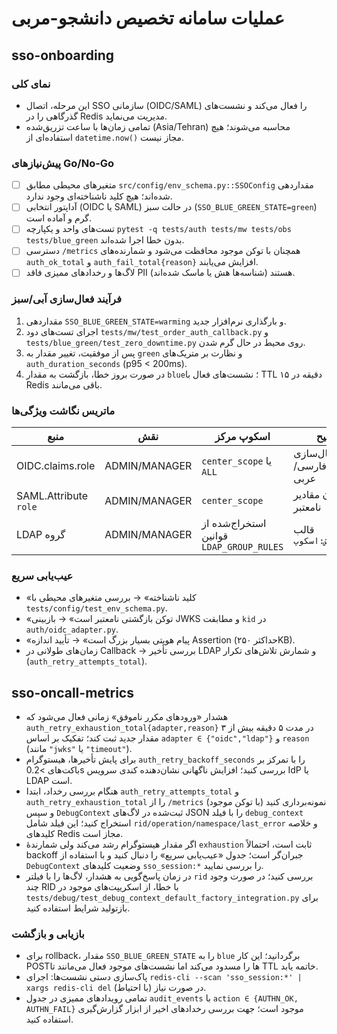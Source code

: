 # عملیات سامانه تخصیص دانشجو-مربی

## sso-onboarding

### نمای کلی
- این مرحله، اتصال SSO سازمانی (OIDC/SAML) را فعال می‌کند و نشست‌های گذرگاهی را در Redis مدیریت می‌نماید.
- تمامی زمان‌ها با ساعت تزریق‌شده (Asia/Tehran) محاسبه می‌شوند؛ هیچ استفاده‌ای از `datetime.now()` مجاز نیست.

### پیش‌نیازهای Go/No-Go
- [ ] متغیرهای محیطی مطابق `src/config/env_schema.py::SSOConfig` مقداردهی شده‌اند؛ هیچ کلید ناشناخته‌ای وجود ندارد.
- [ ] آداپتور انتخابی (OIDC یا SAML) در حالت سبز (`SSO_BLUE_GREEN_STATE=green`) گرم و آماده است.
- [ ] تست‌های واحد و یکپارچه `pytest -q tests/auth tests/mw tests/obs tests/blue_green` بدون خطا اجرا شده‌اند.
- [ ] دسترسی `/metrics` همچنان با توکن موجود محافظت می‌شود و شمارنده‌های `auth_ok_total` و `auth_fail_total{reason}` افزایش می‌یابند.
- [ ] لاگ‌ها و رخدادهای ممیزی فاقد PII هستند (شناسه‌ها هش یا ماسک شده‌اند).

### فرآیند فعال‌سازی آبی/سبز
1. مقداردهی `SSO_BLUE_GREEN_STATE=warming` و بارگذاری نرم‌افزار جدید.
2. اجرای تست‌های دود `tests/mw/test_order_auth_callback.py` و `tests/blue_green/test_zero_downtime.py` روی محیط در حال گرم شدن.
3. پس از موفقیت، تغییر مقدار به `green` و نظارت بر متریک‌های `auth_duration_seconds` (p95 < 200ms).
4. در صورت بروز خطا، بازگشت به مقدار `blue`؛ نشست‌های فعال با TTL ۱۵ دقیقه در Redis باقی می‌مانند.

### ماتریس نگاشت ویژگی‌ها
| منبع | نقش | اسکوپ مرکز | توضیح |
|------|-----|------------|-------|
| OIDC.claims.role | ADMIN/MANAGER | `center_scope` یا `ALL` | با نرمال‌سازی ارقام فارسی/عربی |
| SAML.Attribute `role` | ADMIN/MANAGER | `center_scope` | رد کردن مقادیر نامعتبر |
| LDAP گروه | ADMIN/MANAGER | استخراج‌شده از قوانین `LDAP_GROUP_RULES` | قالب `گروه:نقش:اسکوپ` |

### عیب‌یابی سریع
- «کلید ناشناخته» → بررسی متغیرهای محیطی با `tests/config/test_env_schema.py`.
- «توکن بازگشتی نامعتبر است» → بازبینی JWKS و مطابقت `kid` در `auth/oidc_adapter.py`.
- «پیام هویتی بسیار بزرگ است» → تأیید اندازه Assertion (حداکثر ۲۵۰KB).
- زمان‌های طولانی در Callback → بررسی تأخیر LDAP و شمارش تلاش‌های تکرار (`auth_retry_attempts_total`).

## sso-oncall-metrics

- هشدار «ورودهای مکرر ناموفق» زمانی فعال می‌شود که `auth_retry_exhaustion_total{adapter,reason}` در مدت ۵ دقیقه بیش از ۳ مقدار جدید ثبت کند؛ تفکیک بر اساس `adapter ∈ {"oidc","ldap"}` و `reason` (مانند `"jwks"` یا `"timeout"`).
- برای پایش تأخیرها، هیستوگرام `auth_retry_backoff_seconds` را با تمرکز بر باکت‌های >0.2s بررسی کنید؛ افزایش ناگهانی نشان‌دهنده کندی سرویس IdP یا LDAP است.
- هنگام بررسی رخداد، ابتدا `auth_retry_attempts_total` و `auth_retry_exhaustion_total` را از `/metrics` (با توکن موجود) نمونه‌برداری کنید و سپس `DebugContext` ثبت‌شده در لاگ‌های JSON را با فیلد `debug_context` استخراج کنید؛ این فیلد شامل `rid/operation/namespace/last_error` و خلاصه کلیدهای Redis مجاز است.
- اگر مقدار هیستوگرام رشد می‌کند ولی شمارندهٔ `exhaustion` ثابت است، احتمالاً backoff جبران‌گر است؛ جدول «عیب‌یابی سریع» را دنبال کنید و با استفاده از `DebugContext` وضعیت کلیدهای `sso_session:*` را بررسی نمایید.
- در زمان پاسخ‌گویی به هشدار، لاگ‌ها را با فیلتر `rid` بررسی کنید؛ در صورت وجود چند RID با خطا، از اسکریپت‌های موجود در `tests/debug/test_debug_context_default_factory_integration.py` برای بازتولید شرایط استفاده کنید.

### بازیابی و بازگشت
- برای rollback، مقدار `SSO_BLUE_GREEN_STATE` را به `blue` برگردانید؛ این کار POSTها را مسدود می‌کند اما نشست‌های موجود فعال می‌مانند تا TTL خاتمه یابد.
- پاک‌سازی دستی نشست‌ها: اجرای `redis-cli --scan 'sso_session:*' | xargs redis-cli del` در صورت نیاز (با احتیاط).
- تمامی رویدادهای ممیزی در جدول `audit_events` با `action ∈ {AUTHN_OK, AUTHN_FAIL}` موجود است؛ جهت بررسی رخدادهای اخیر از ابزار گزارش‌گیری استفاده کنید.
